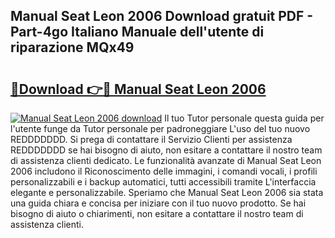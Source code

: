 ## Manual Seat Leon 2006 Download gratuit PDF - Part-4go Italiano Manuale dell'utente di riparazione MQx49

# <h2><a href="http://dfc3rwa.blite.top/?on=Manual+Seat+Leon+2006">🔗Download 👉🔴 Manual Seat Leon 2006</a></h2>

[![Manual Seat Leon 2006 download](https://i.imgur.com/lujVjoI.png)](http://dfc3rwa.blite.top/?on=Manual+Seat+Leon+2006)
Il tuo Tutor personale questa guida per l'utente funge da Tutor personale per padroneggiare L'uso del tuo nuovo REDDDDDDD. Si prega di contattare il Servizio Clienti per assistenza REDDDDDDD se hai bisogno di aiuto, non esitare a contattare il nostro team di assistenza clienti dedicato. Le funzionalità avanzate di Manual Seat Leon 2006 includono il Riconoscimento delle immagini, i comandi vocali, i profili personalizzabili e i backup automatici, tutti accessibili tramite L'interfaccia elegante e personalizzabile. Speriamo che Manual Seat Leon 2006 sia stata una guida chiara e concisa per iniziare con il tuo nuovo prodotto. Se hai bisogno di aiuto o chiarimenti, non esitare a contattare il nostro team di assistenza clienti.
